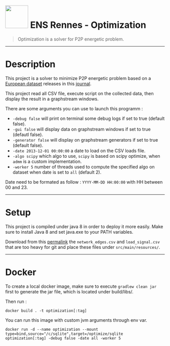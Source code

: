 # <img src="https://www.workinblue.fr/wp-content/uploads/2018/03/Logo.png" width="72"> ENS Rennes - Optimization

> Optimization is a solver for P2P energetic problem.

---
# Description

This project is a solver to minimize P2P energetic problem based on a [European dataset](https://github.com/DTU-ELMA/European_Dataset) releases in this [journal](https://www.nature.com/articles/sdata2017175).

This project read all CSV file, execute script on the collected data, then display the result in a graphstream windows.

There are some arguments you can use to launch this programm :
* ```-debug false``` will print on terminal some debug logs if set to true (default false).
* ```-gui false``` will display data on graphstream windows if set to true (defautl false).
* ```-generator false``` will display on graphstream generators if set to true (default false).
* ```-date 2013-12-01 00:00:00``` a date to load on the CSV loads file.
* ```-algo scipy``` which algo to use, ``scipy`` is based on scipy optimize, when ``admm`` is a custom implementation.
* ```-worker 5``` number of threads used to compute the specified algo on dataset when date is set to ``all`` (default 2).

Date need to be formated as follow : `YYYY-MM-DD HH:00:00` with HH between 00 and 23.



---
# Setup

This project is compiled under java 8 in order to deploy it more easily. Make sure to install Java 8 and set java.exe to your PATH variables.

Download from this [permalink](https://doi.org/10.5281/zenodo.620228) the ``network_edges.csv`` and ``load_signal.csv`` that are too heavy for git and place these files under ``src/main/resources/``.


---
# Docker

To create a local docker image, make sure to execute ``gradlew clean jar`` first to generate the jar file, which is located under build/libs/.

Then run :

```docker build . -t optimization[:tag]```

You can run this image with custom jvm arguments through env var.

```docker run -d --name optimization --mount type=bind,source="/c/sqlite",target=/optimize/sqlite optimization[:tag] -debug false -date all -worker 5```
